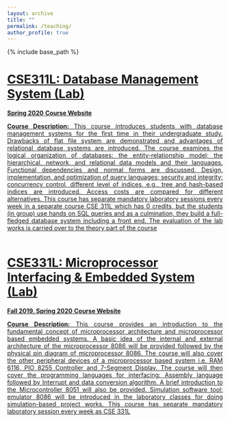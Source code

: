```yaml
---
layout: archive
title: ""
permalink: /teaching/
author_profile: true
---
```

{% include base_path %}

<a href="https://neloynsu.github.io/aaneloy_CSE311L/aaneloy_cse311L_Spring20.html" target="_blank">**CSE311L: Database Management System (Lab)**
======

**Spring 2020**
<a href="https://neloynsu.github.io/aaneloy_CSE311L/aaneloy_cse311L_Spring20.html" target="_blank">**Course Website**

<div align="justify"> <strong>Course Description:</strong> This course introduces students with database management systems for the first time in their undergraduate study. Drawbacks of flat file system are demonstrated and advantages of relational database systems are introduced. The course examines the logical organization of databases: the entity-relationship model; the hierarchical, network, and relational data models and their languages. Functional dependencies and normal forms are discussed. Design, implementation, and optimization of query languages; security and integrity; concurrency control, different level of indices, e.g., tree and hash-based indices are introduced. Access costs are compared for different alternatives. This course has separate mandatory laboratory sessions every week in a separate course CSE 311L which has 0 credits, but the students (in group) use hands on SQL queries and as a culmination, they build a full-fledged database system including a front end. The evaluation of the lab works is carried over to the theory part of the course</div>

<br/>

<a href="https://neloynsu.github.io/aaneloy_CSE331L/aaneloy_cse331L.html" target="_blank">**CSE331L: Microprocessor Interfacing & Embedded System (Lab)**
======

**Fall 2019, Spring 2020**
<a href="https://neloynsu.github.io/aaneloy_CSE331L/aaneloy_cse331L.html" target="_blank">**Course Website**

<div align="justify"> <strong>Course Description:</strong> This course provides an introduction to the fundamental concept of microprocessor architecture and microprocessor based embedded systems. A basic idea of the internal and external architecture of the microprocessor 8086 will be provided followed by the physical pin diagram of microprocessor 8086. The course will also cover the other peripheral devices of a microprocessor based system i.e. RAM 6116, PIO 8255 Controller and 7-Segment Display. The course will then cover the programming languages for interfacing: Assembly language followed by Interrupt and data conversion algorithm. A brief introduction to the Microcontroller 8051 will also be provided. Simulation software tool: emulator 8086 will be introduced in the laboratory classes for doing simulation-based project works. This course has separate mandatory laboratory session every week as CSE 331L </div>

<br/>

